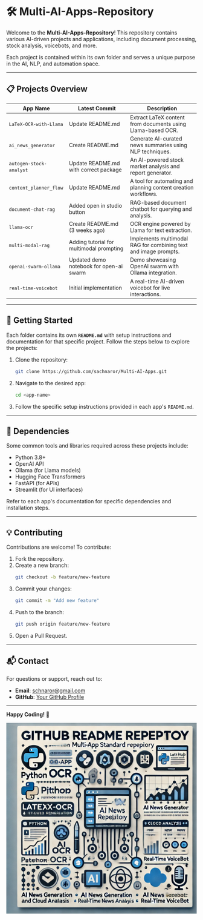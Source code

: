 

# 🛠️ Multi-AI-Apps-Repository

Welcome to the **Multi-AI-Apps-Repository**! This repository contains various AI-driven projects and applications, including document processing, stock analysis, voicebots, and more.

Each project is contained within its own folder and serves a unique purpose in the AI, NLP, and automation space.

---

## 📋 **Projects Overview**

| **App Name**              | **Latest Commit**                                      | **Description**                                           |
|---------------------------|--------------------------------------------------------|-----------------------------------------------------------|
| `LaTeX-OCR-with-Llama`    | Update README.md                         | Extract LaTeX content from documents using Llama-based OCR. |
| `ai_news_generator`       | Create README.md                           | Generate AI-curated news summaries using NLP techniques. |
| `autogen-stock-analyst`   | Update README.md with correct package    | An AI-powered stock market analysis and report generator. |
| `content_planner_flow`    | Update README.md                           | A tool for automating and planning content creation workflows. |
| `document-chat-rag`       | Added open in studio button              | RAG-based document chatbot for querying and analysis.   |
| `llama-ocr`               | Create README.md (3 weeks ago)                        | OCR engine powered by Llama for text extraction.         |
| `multi-modal-rag`         | Adding tutorial for multimodal prompting | Implements multimodal RAG for combining text and image prompts. |
| `openai-swarm-ollama`     | Updated demo notebook for open-ai swarm | Demo showcasing OpenAI swarm with Ollama integration.    |
| `real-time-voicebot`      | Initial implementation                                | A real-time AI-driven voicebot for live interactions.   |

---

## 🚀 **Getting Started**

Each folder contains its own **`README.md`** with setup instructions and documentation for that specific project. Follow the steps below to explore the projects:

1. Clone the repository:
   ```bash
   git clone https://github.com/sachnaror/Multi-AI-Apps.git
   ```

2. Navigate to the desired app:
   ```bash
   cd <app-name>
   ```

3. Follow the specific setup instructions provided in each app's `README.md`.

---

## 🧩 **Dependencies**

Some common tools and libraries required across these projects include:

- Python 3.8+
- OpenAI API
- Ollama (for Llama models)
- Hugging Face Transformers
- FastAPI (for APIs)
- Streamlit (for UI interfaces)

Refer to each app's documentation for specific dependencies and installation steps.

---

## 💡 **Contributing**

Contributions are welcome! To contribute:

1. Fork the repository.
2. Create a new branch:
   ```bash
   git checkout -b feature/new-feature
   ```
3. Commit your changes:
   ```bash
   git commit -m "Add new feature"
   ```
4. Push to the branch:
   ```bash
   git push origin feature/new-feature
   ```
5. Open a Pull Request.


---

## 📬 **Contact**

For questions or support, reach out to:
- **Email**: schnaror@gmail.com
- **GitHub**: [Your GitHub Profile](https://github.com/sachnaror)

---

**Happy Coding! 🚀**

![Alt Text](./resources/image.png)
